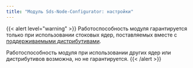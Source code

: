 ```yaml
---
title: "Модуль Sds-Node-Configurator: настройки"
---
```


{{< alert level="warning" >}}
Работоспособность модуля гарантируется только при использовании стоковых ядер, поставляемых вместе с [поддерживаемыми дистрибутивами](https://deckhouse.ru/documentation/v1/supported_versions.html#linux).

Работоспособность модуля при использовании других ядер или дистрибутивов возможна, но не гарантируется.
{{< /alert >}}
